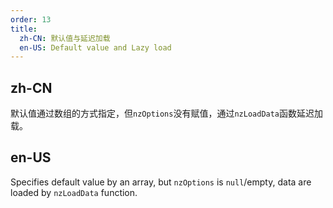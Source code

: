 ```yaml
---
order: 13
title:
  zh-CN: 默认值与延迟加载
  en-US: Default value and Lazy load
---
```


## zh-CN

默认值通过数组的方式指定，但`nzOptions`没有赋值，通过`nzLoadData`函数延迟加载。

## en-US

Specifies default value by an array, but `nzOptions` is `null`/empty, data are loaded by `nzLoadData` function.

